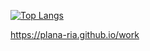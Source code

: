 [![Top Langs](https://github-readme-stats.vercel.app/api/top-langs/?username=Plana-ria&langs_count=10&layout=compact)](https://github.com/anuraghazra/github-readme-stats)

https://plana-ria.github.io/work

